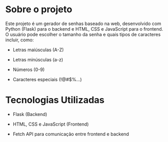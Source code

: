 # Sobre o projeto

Este projeto é um gerador de senhas baseado na web, desenvolvido com Python (Flask) para o backend e HTML, CSS e JavaScript para o frontend. O usuário pode escolher o tamanho da senha e quais tipos de caracteres incluir, como:

 - Letras maiúsculas (A-Z)

 - Letras minúsculas (a-z)

 - Números (0-9)

 - Caracteres especiais (!@#$%...)

# Tecnologias Utilizadas

 - Flask (Backend)

 - HTML, CSS e JavaScript (Frontend)

 - Fetch API para comunicação entre frontend e backend
